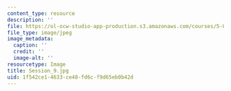 ```yaml
---
content_type: resource
description: ''
file: https://ol-ocw-studio-app-production.s3.amazonaws.com/courses/5-07sc-biological-chemistry-i-fall-2013/1f542ce14633ce48fd6cf9d65eb0b42d_Session_9.jpg
file_type: image/jpeg
image_metadata:
  caption: ''
  credit: ''
  image-alt: ''
resourcetype: Image
title: Session_9.jpg
uid: 1f542ce1-4633-ce48-fd6c-f9d65eb0b42d
---
```

